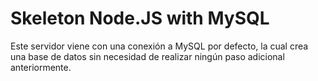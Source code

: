 # Skeleton Node.JS with MySQL

Este servidor viene con una conexión a MySQL por defecto, la cual crea una base de datos sin necesidad de realizar ningún paso adicional anteriormente.
